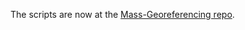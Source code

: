 The scripts are now at the [Mass-Georeferencing repo](https://github.com/Smithsonian/Mass-Georeferencing/tree/master/data_sources).
